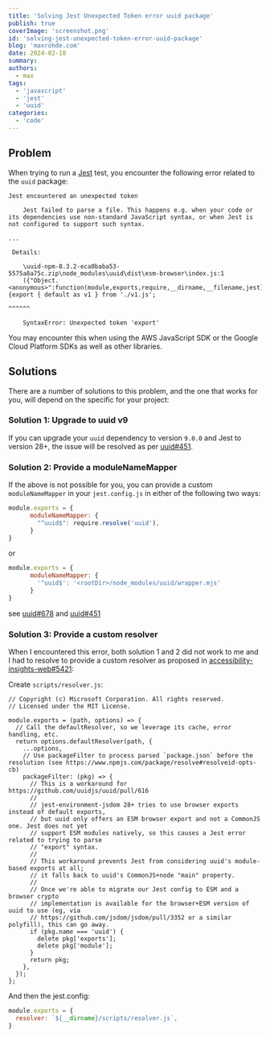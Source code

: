 ```yaml
---
title: 'Solving Jest Unexpected Token error uuid package'
publish: true
coverImage: 'screenshot.png'
id: 'solving-jest-unexpected-token-error-uuid-package'
blog: 'maxrohde.com'
date: 2024-02-10
summary: 
authors:
  - max
tags:
  - 'javascript'
  - 'jest'
  - 'uuid'
categories:
  - 'code'
---
```


## Problem

When trying to run a [Jest](https://jestjs.io/) test, you encounter the following error related to the `uuid` package:

```
Jest encountered an unexpected token

    Jest failed to parse a file. This happens e.g. when your code or its dependencies use non-standard JavaScript syntax, or when Jest is not configured to support such syntax.

...

 Details:

    \uuid-npm-8.3.2-eca0baba53-5575a8a75c.zip\node_modules\uuid\dist\esm-browser\index.js:1
    ({"Object.<anonymous>":function(module,exports,require,__dirname,__filename,jest){export { default as v1 } from './v1.js';
                                                                                      ^^^^^^

    SyntaxError: Unexpected token 'export'

```

You may encounter this when using the AWS JavaScript SDK or the Google Cloud Platform SDKs as well as other libraries.
## Solutions

There are a number of solutions to this problem, and the one that works for you, will depend on the specific for your project:

### Solution 1: Upgrade to uuid v9

If you can upgrade your `uuid` dependency to version `9.0.0` and Jest to version 28+, the issue will be resolved as per [uuid#451](https://github.com/uuidjs/uuid/issues/451).

### Solution 2: Provide a moduleNameMapper

If the above is not possible for you, you can provide a custom `moduleNameMapper` in your `jest.config.js` in either of the following two ways:

```javascript
module.exports = {
	  moduleNameMapper: {
	    "^uuid$": require.resolve('uuid'),
	  }
}
```

or

```javascript
module.exports = {
	  moduleNameMapper: {
	    '^uuid$': '<rootDir>/node_modules/uuid/wrapper.mjs'
	  }
}
```

see [uuid#678](https://github.com/uuidjs/uuid/issues/678#issuecomment-1456972933) and [uuid#451](https://github.com/uuidjs/uuid/issues/451#issuecomment-1347492222)

### Solution 3: Provide a custom resolver

When I encountered this error, both solution 1 and 2 did not work to me and I had to resolve to provide a custom resolver as proposed in [accessibility-insights-web#5421](https://github.com/microsoft/accessibility-insights-web/pull/5421/commits/9ad4e618019298d82732d49d00aafb846fb6bac7):

Create `scripts/resolver.js`:

```
// Copyright (c) Microsoft Corporation. All rights reserved.
// Licensed under the MIT License.

module.exports = (path, options) => {
  // Call the defaultResolver, so we leverage its cache, error handling, etc.
  return options.defaultResolver(path, {
    ...options,
    // Use packageFilter to process parsed `package.json` before the resolution (see https://www.npmjs.com/package/resolve#resolveid-opts-cb)
    packageFilter: (pkg) => {
      // This is a workaround for https://github.com/uuidjs/uuid/pull/616
      //
      // jest-environment-jsdom 28+ tries to use browser exports instead of default exports,
      // but uuid only offers an ESM browser export and not a CommonJS one. Jest does not yet
      // support ESM modules natively, so this causes a Jest error related to trying to parse
      // "export" syntax.
      //
      // This workaround prevents Jest from considering uuid's module-based exports at all;
      // it falls back to uuid's CommonJS+node "main" property.
      //
      // Once we're able to migrate our Jest config to ESM and a browser crypto
      // implementation is available for the browser+ESM version of uuid to use (eg, via
      // https://github.com/jsdom/jsdom/pull/3352 or a similar polyfill), this can go away.
      if (pkg.name === 'uuid') {
        delete pkg['exports'];
        delete pkg['module'];
      }
      return pkg;
    },
  });
};
```

And then the jest.config:

```javascript
module.exports = {
  resolver: `${__dirname}/scripts/resolver.js`,
}
```

